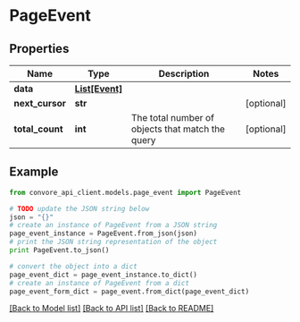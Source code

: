 # PageEvent


## Properties

Name | Type | Description | Notes
------------ | ------------- | ------------- | -------------
**data** | [**List[Event]**](Event.md) |  | 
**next_cursor** | **str** |  | [optional] 
**total_count** | **int** | The total number of objects that match the query | [optional] 

## Example

```python
from convore_api_client.models.page_event import PageEvent

# TODO update the JSON string below
json = "{}"
# create an instance of PageEvent from a JSON string
page_event_instance = PageEvent.from_json(json)
# print the JSON string representation of the object
print PageEvent.to_json()

# convert the object into a dict
page_event_dict = page_event_instance.to_dict()
# create an instance of PageEvent from a dict
page_event_form_dict = page_event.from_dict(page_event_dict)
```
[[Back to Model list]](../README.md#documentation-for-models) [[Back to API list]](../README.md#documentation-for-api-endpoints) [[Back to README]](../README.md)


